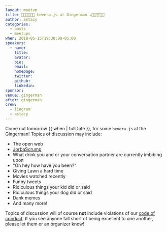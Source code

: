 ```yaml
---
layout: meetup
title: 🥤🍾🍷🍻🍹🍼 bevera.js at Gingerman ☕️🥛🥃🍸🍺🍶
author: astacy
categories:
  - posts
  - meetups
when: 2018-05-15T19:30:00-05:00
speakers:
  - name:
    title:
    avatar:
    bio:
    email:
    homepage:
    twitter:
    github:
    linkedin:
sponsor:
venue: gingerman
after: gingerman
crew:
  - lingram
  - astacy
---
```


Come out tomorrow {{ when | fullDate }}, for some `bevera.js` at the Gingerman! Topics of discussion may include:

- The open web
- [JorbaScrump](https://twitter.com/davatron5000/status/369187413291065344)
- What drink you and or your conversation partner are currently imbibing upon
- "Oh hey how have you been?"
- Giving Lawn a hard time
- Movies watched recently
- Funny tweets
- Ridiculous things your kid did or said
- Ridiculous things your dog did or said
- Dank memes
- And many more!

Topics of discussion will of course **not** include violations of our [code of conduct](https://austinjavascript.com/austinjs-code-of-conduct/). If you see anyone fall short of being excellent to one another, please let them or an organizer know!
